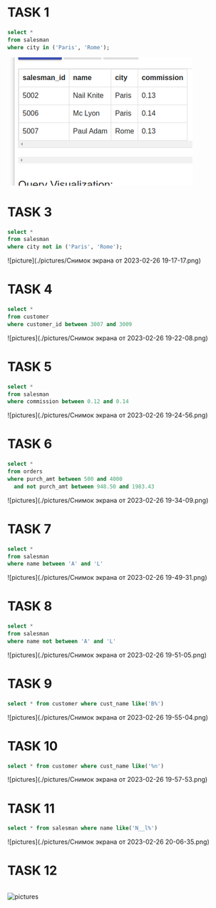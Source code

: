 # TASK 1

```sql
select *
from salesman
where city in ('Paris', 'Rome');
```

<img src="./pictures/Снимок экрана от 2023-02-26 19-13-43.png"> 

# TASK 3

```sql
select *
from salesman
where city not in ('Paris', 'Rome');
```

![picture](./pictures/Снимок экрана от 2023-02-26 19-17-17.png)

# TASK 4

```sql
select *
from customer
where customer_id between 3007 and 3009
```

![pictures](./pictures/Снимок экрана от 2023-02-26 19-22-08.png)

# TASK 5

```sql
select *
from salesman
where commission between 0.12 and 0.14
```

![pictures](./pictures/Снимок экрана от 2023-02-26 19-24-56.png)

# TASK 6

```sql
select *
from orders
where purch_amt between 500 and 4000
  and not purch_amt between 948.50 and 1983.43
```

![pictures](./pictures/Снимок экрана от 2023-02-26 19-34-09.png)

# TASK 7

```sql
select *
from salesman
where name between 'A' and 'L'
```

![pictures](./pictures/Снимок экрана от 2023-02-26 19-49-31.png)

# TASK 8

```sql
select *
from salesman
where name not between 'A' and 'L'
```

![pictures](./pictures/Снимок экрана от 2023-02-26 19-51-05.png)

# TASK 9

```sql
select * from customer where cust_name like('B%')
```

![pictures](./pictures/Снимок экрана от 2023-02-26 19-55-04.png)

# TASK 10
```sql
select * from customer where cust_name like('%n')
```
![pictures](./pictures/Снимок экрана от 2023-02-26 19-57-53.png)

# TASK 11 
```sql
select * from salesman where name like('N__l%')
```
![pictures](./pictures/Снимок экрана от 2023-02-26 20-06-35.png)

# TASK 12
```sql

```
![pictures](./pictures/)






































